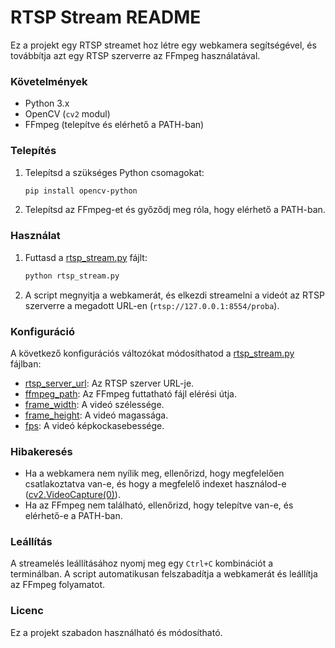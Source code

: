 # RTSP Stream README

Ez a projekt egy RTSP streamet hoz létre egy webkamera segítségével, és továbbítja azt egy RTSP szerverre az FFmpeg használatával.

### Követelmények

- Python 3.x
- OpenCV (`cv2` modul)
- FFmpeg (telepítve és elérhető a PATH-ban)

### Telepítés

1. Telepítsd a szükséges Python csomagokat:
    ```sh
    pip install opencv-python
    ```

2. Telepítsd az FFmpeg-et és győződj meg róla, hogy elérhető a PATH-ban.

### Használat

1. Futtasd a [rtsp_stream.py](http://_vscodecontentref_/0) fájlt:
    ```sh
    python rtsp_stream.py
    ```

2. A script megnyitja a webkamerát, és elkezdi streamelni a videót az RTSP szerverre a megadott URL-en (`rtsp://127.0.0.1:8554/proba`).

### Konfiguráció

A következő konfigurációs változókat módosíthatod a [rtsp_stream.py](http://_vscodecontentref_/1) fájlban:

- [rtsp_server_url](http://_vscodecontentref_/2): Az RTSP szerver URL-je.
- [ffmpeg_path](http://_vscodecontentref_/3): Az FFmpeg futtatható fájl elérési útja.
- [frame_width](http://_vscodecontentref_/4): A videó szélessége.
- [frame_height](http://_vscodecontentref_/5): A videó magassága.
- [fps](http://_vscodecontentref_/6): A videó képkockasebessége.

### Hibakeresés

- Ha a webkamera nem nyílik meg, ellenőrizd, hogy megfelelően csatlakoztatva van-e, és hogy a megfelelő indexet használod-e ([cv2.VideoCapture(0)](http://_vscodecontentref_/7)).
- Ha az FFmpeg nem található, ellenőrizd, hogy telepítve van-e, és elérhető-e a PATH-ban.

### Leállítás

A streamelés leállításához nyomj meg egy `Ctrl+C` kombinációt a terminálban. A script automatikusan felszabadítja a webkamerát és leállítja az FFmpeg folyamatot.

### Licenc

Ez a projekt szabadon használható és módosítható.